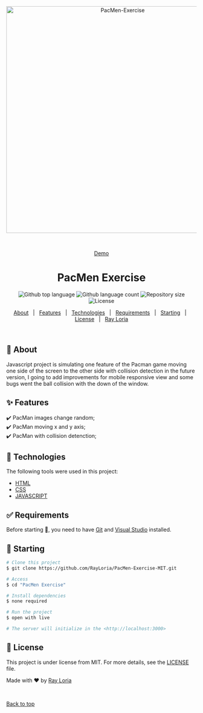 <div align="center" id="top"> 
  <img src="https://2.bp.blogspot.com/-6gPN40O4nXM/W_V5lfJbsTI/AAAAAAAAAJo/xjQiCJPGcNUUeA3shlfwRFxD8G1mPfSVACLcBGAs/s320/GIF%2B2.1.gif" width="600px" alt="PacMen-Exercise" />
 
&#xa0;

<a href="https://rayloria.github.io/PacMen-Exercise-MIT/">Demo</a>

</div>

<h1 align="center">PacMen Exercise</h1>

<p align="center">
  <img alt="Github top language" src="https://img.shields.io/github/languages/top/RayLoria/PacMen-Exercise-MIT?color=56BEB8">

  <img alt="Github language count" src="https://img.shields.io/github/languages/count/RayLoria/PacMen-Exercise-MIT?color=56BEB8">

  <img alt="Repository size" src="https://img.shields.io/github/repo-size/RayLoria/PacMen-Exercise-MIT?color=56BEB8">

  <img alt="License" src="https://img.shields.io/github/license/RayLoria/PacMen-Exercise-MIT?color=56BEB8">
</p>

<!-- Status -->

<!-- <h4 align="center">
	🚧  Ray PortFolio 🚀 Under construction...  🚧
</h4>

<hr> -->

<p align="center">
  <a href="#dart-about">About</a> &#xa0; | &#xa0; 
  <a href="#sparkles-features">Features</a> &#xa0; | &#xa0;
  <a href="#rocket-technologies">Technologies</a> &#xa0; | &#xa0;
  <a href="#white_check_mark-requirements">Requirements</a> &#xa0; | &#xa0;
  <a href="#checkered_flag-starting">Starting</a> &#xa0; | &#xa0;
  <a href="#memo-license">License</a> &#xa0; | &#xa0;
  <a href="https://github.com/RayLoria" target="_blank">Ray Loria</a>
</p>

<br>

## :dart: About

Javascript project is simulating one feature of the Pacman game moving one side of the screen to the other side with collision detection in the future version, I going to add improvements for mobile responsive view and some bugs went the ball collision with the down of the window.

## :sparkles: Features

:heavy_check_mark: PacMan images change random;\
:heavy_check_mark: PacMan moving x and y axis;\
:heavy_check_mark: PacMan with collision detenction;

## :rocket: Technologies

The following tools were used in this project:

- [HTML](https://www.w3schools.com/html/)
- [CSS](https://www.w3schools.com/css/)
- [JAVASCRIPT](https://www.w3schools.com/js/)

## :white_check_mark: Requirements

Before starting :checkered_flag:, you need to have [Git](https://git-scm.com) and [Visual Studio](https://code.visualstudio.com/) installed.

## :checkered_flag: Starting

```bash
# Clone this project
$ git clone https://github.com/RayLoria/PacMen-Exercise-MIT.git

# Access
$ cd "PacMen Exercise"

# Install dependencies
$ none required

# Run the project
$ open with live

# The server will initialize in the <http://localhost:3000>
```

## :memo: License

This project is under license from MIT. For more details, see the [LICENSE](LICENSE.md) file.

Made with :heart: by <a href="https://github.com/RayLoria/PacMen-Exercise-MIT.git" target="_blank">Ray Loria</a>

&#xa0;

<a href="#top">Back to top</a>
